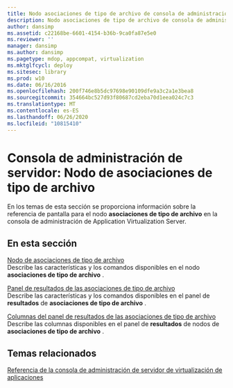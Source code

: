 ```yaml
---
title: Nodo asociaciones de tipo de archivo de consola de administración de servidores
description: Nodo asociaciones de tipo de archivo de consola de administración de servidores
author: dansimp
ms.assetid: c22168be-6601-4154-b36b-9ca0fa87e5e0
ms.reviewer: ''
manager: dansimp
ms.author: dansimp
ms.pagetype: mdop, appcompat, virtualization
ms.mktglfcycl: deploy
ms.sitesec: library
ms.prod: w10
ms.date: 06/16/2016
ms.openlocfilehash: 200f746e8b5dc97698e90109dfe9a3c2a1e3bea8
ms.sourcegitcommit: 354664bc527d93f80687cd2eba70d1eea024c7c3
ms.translationtype: MT
ms.contentlocale: es-ES
ms.lasthandoff: 06/26/2020
ms.locfileid: "10815410"
---
```

# Consola de administración de servidor: Nodo de asociaciones de tipo de archivo


En los temas de esta sección se proporciona información sobre la referencia de pantalla para el nodo **asociaciones de tipo de archivo** en la consola de administración de Application Virtualization Server.

## En esta sección


<a href="" id="file-type-associations-node"></a>[Nodo de asociaciones de tipo de archivo](file-type-associations-node.md)  
Describe las características y los comandos disponibles en el nodo **asociaciones de tipo de archivo** .

<a href="" id="file-type-associations-results-pane"></a>[Panel de resultados de las asociaciones de tipo de archivo](file-type-associations-results-pane.md)  
Describe las características y los comandos disponibles en el panel de **resultados** de **asociaciones de tipo de archivo** .

<a href="" id="file-type-associations-results-pane-columns"></a>[Columnas del panel de resultados de las asociaciones de tipo de archivo](file-type-associations-results-pane-columns.md)  
Describe las columnas disponibles en el panel de **resultados** de nodos de **asociaciones de tipo de archivo** .

## Temas relacionados


[Referencia de la consola de administración de servidor de virtualización de aplicaciones](application-virtualization-server-management-console-reference.md)

 

 





